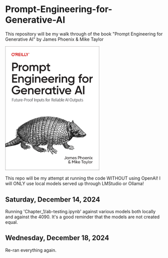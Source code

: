 # Prompt-Engineering-for-Generative-AI

This repository will be my walk through of the book "Prompt Engineering for Generative AI" by James Phoenix &amp; Mike Taylor

<a href="https://www.oreilly.com/library/view/prompt-engineering-for/9781098153427/" style="max-height: 500px; width: 300px;">
    <img src="images/logo.png" alt="Prompt Engineering for Generative AI" style="max-height: 500px; width: 300px;">
</a>

This repo will be my attempt at running the code WITHOUT using OpenAI! I will ONLY use local models served up through LMStudio or Ollama!

## Saturday, December 14, 2024

Running 'Chapter_1/ab-testing.ipynb' against various models both locally and against the 4090. It's a good reminder that the models are not created equal.

## Wednesday, December 18, 2024

Re-ran everything again.
